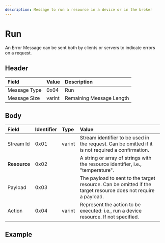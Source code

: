 ```yaml
---
description: Message to run a resource in a device or in the broker
---
```


# Run

An Error Message can be sent both by clients or servers to indicate errors on a request. 

## Header

| Field | Value | Description |
| :--- | :--- | :--- |
| Message Type | 0x04 | Run |
| Message Size | varint | Remaining Message Length |

## Body

| Field | Identifier | Type | Value |
| :--- | :--- | :--- | :--- |
| Stream Id | 0x01 | varint | Stream identifier to be used in the request. Can be omitted if it is not required a confirmation. |
| **Resource**  | 0x02 |  | A string or array of strings with the resource identifier, i.e., "temperature". |
| Payload | 0x03 |  | The payload to sent to the target resource. Can be omitted if the target resource does not require a payload. |
| Action | 0x04 | varint | Represent the action to be executed: i.e., run a device resource. If not specified.  |

## Example




